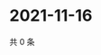 # 2021-11-16

共 0 条

<!-- BEGIN WEIBO -->
<!-- 最后更新时间 Tue Nov 16 2021 08:47:24 GMT+0800 (China Standard Time) -->

<!-- END WEIBO -->
